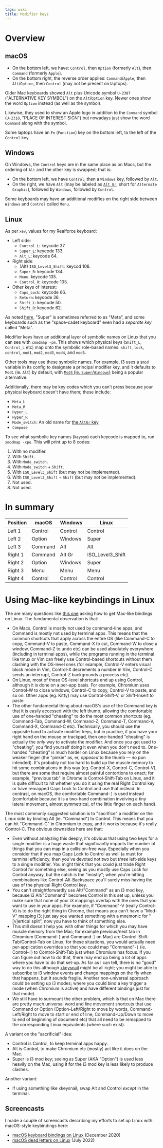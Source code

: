 ```yaml
---
tags: wiki
title: Modifier keys
---
```


# Overview

## macOS

- On the bottom left, we have: `Control`, then `Option` (formerly `Alt`), then `Command` (formerly `Apple`).
- On the bottom right, the reverse order applies: `Command`/`Apple`, then `Alt`/`Option`, then `Control` (may not be present on laptops).

Older Mac keyboards showed `Alt` plus Unicode symbol `U-2387` ("ALTERNATIVE KEY SYMBOL") on the `Alt`/`Option` key. Newer ones show the word `Option` instead (as well as the symbol).

Likewise, they used to show an Apple logo in addition to the `Command` symbol (`U-2318`, "PLACE OF INTEREST SIGN") but nowadays just show the word `Command` along with the symbol.

Some laptops have an `Fn` (`Function`) key on the bottom left, to the left of the `Control` key.

## Windows

On Windows, the `Control` keys are in the same place as on Macs, but the ordering of `Alt` and the other key is swapped; that is:

- On the bottom left, we have `Control`, then a `Windows` key, followed by `Alt`.
- On the right, we have `Alt` (may be labeled as [`Alt Gr`](https://en.wikipedia.org/wiki/AltGr_key), short for `Alternate Graphic`), followed by `Windows`, followed by `Control`.

Some keyboards may have an additional modifies on the right side between `Windows` and `Control` called `Menu`.

## Linux

As per `xev`, values for my Realforce keyboard:

-   Left side:
    -   `Control_L`: keycode 37.
    -   `Super_L`: keycode 133.
    -   `Alt_L`: keycode 64.
-   Right side:
    -   (Alt) `ISO_Level3_Shift`: keycod 108.
    -   `Super_R`: keycode 134.
    -   `Menu`: keycode 135.
    -   `Control_R`: keycode 105.
-   Other keys of interest:
    -   `Caps_Lock`: keycode 66.
    -   `Return`: keycode 36.
    -   `Shift_L`: keycode 50.
    -   `Shift_R`: keycode 62.

As noted [here](https://en.wikipedia.org/wiki/Modifier_key), "Super" is sometimes referred to as "Meta", and some keyboards such as the "space-cadet keyboard" even had a _separate key_ called "Meta".

Modifier keys have an additional layer of symbolic names on Linux that you can see with `xmodmap -pm`. This shows which physical keys (`Shift_L`, `Control_L` etc) map onto the symbolic role-based names: `shift`, `lock`, `control`, `mod1`, `mod2`, `mod3`, `mod4`, and `mod5`.

Other tools may use these symbolic names. For example, i3 uses a `$mod` variable in its config to designate a principal modifier key, and it defaults to `Mod1` (ie. `Alt`) by default, with [`Mod4` (ie. `Super`/`Windows`)](https://i3wm.org/docs/userguide.html) being a popular alternative.

Additionally, there may be key codes which you can't press because your physical keyboard doesn't have them; these include:

-   `Meta_L`
-   `Meta_R`
-   `Hyper_L`
-   `Hyper_R`
-   `Mode_switch`: An old name for [the `AltGr` key](https://unix.stackexchange.com/a/55154)
-   `Compose`

To see what symbolic key names (`keysym`) each keycode is mapped to, run `xmodmap -xpe`. This will print up to 8 codes:

1.   With no modifier.
2.   With `Shift`.
3.   With `Mode_switch`.
4.   With `Mode_switch` + `Shift`.
5.   With `ISO_Level3_Shift` (but may not be implemented).
6.   With `ISO_Level3_Shift` + `Shift` (but may not be implemented).
7.   Not used.
8.   Not used.

# In summary

| Position | macOS | Windows | Linux |
| ------ | ------------- | ------------- | ----- |
| Left 1 | Control | Control | Control |
| Left 2 | Option | Windows | Super |
| Left 3 | Command | Alt | Alt |
| Right 1 | Command | Alt Gr | ISO_Level3_Shift |
| Right 2 | Option | Windows | Super |
| Right 3 | Menu | Menu | Menu |
| Right 4 | Control | Control | Control |

# Using Mac-like keybindings in Linux

The are many questions like [this one](https://superuser.com/questions/426515/efficient-key-bindings-using-both-mac-and-linux) asking how to get Mac-like bindings on Linux. The fundamental observation is that:

- On Macs, Control is mostly not used by command-line apps, and Command is mostly not used by terminal apps. This means that the common shortcuts that apply across the entire OS (like Command-C to copy, Command-V to paste, Command-X to cut, Command-W to close a window, Command-Z to undo etc) can be used absolutely everywhere (including in terminal apps), while the programs running in the terminal like tmux or Vim can freely use Control-based shortcuts without them clashing with the OS-level ones (for example, Control-V enters visual block mode in Vim, Control-X decrements a number in Vim, Control-C sends an interrupt, Control-Z backgrounds a process etc).
- On Linux, most of those OS-level shortcuts end up using Control, although it is done on a per-app basis. For example, Chromium uses Control-W to close windows, Control-C to copy, Control-V to paste, and so on. Other apps (eg. Kitty) may use Control-Shift-V, or Shift-Insert to paste.
- The other fundamental thing about macOS's use of the Command key is that it is easily accessed with the left thumb, allowing the comfortable use of one-handed "cheating" to do the most common shortcuts (eg. Command-Tab, Command-W, Command-Z, Command-T, Command-V, Command-X, Command-C etc). Technically, you should use the opposite hand to activate modifier keys, but in practice, if you have your right hand on the mouse or trackpad, then one-handed "cheating" is actually the _only_ way to activate the modifier. And once you get used to "cheating", you find yourself doing it even when you don't need to. One-handed "cheating" is much harder on Linux because you rely on the weaker finger (the "pinkie" as, er, _opposed_ to the thumb &mdash; no pun intended). It's probably not too hard to build up the muscle memory to hit some combinations in this way (eg. Control-X, Control-C, Control-V), but there are some that require almost painful contortions to enact; for example, "previous tab" in Chrome is Control-Shift-Tab on Linux, and it is quite difficult to hit whether you do it using the real Right Control key or have remapped Caps Lock to Control and use that instead. In contrast, on macOS, the comfortable Command-`[` is used instead (comfortable because it is a two-hand combination involving a tiny lateral movement, almost symmetrical, of the little finger on each hand).

The most commonly suggested solution is to "sacrifice" a modifier on the Linux side by binding Alt (ie. "Command") to Control. This means that you can hit "Command-C" in Chromium to copy, and it works because it's really Control-C. The obvious downsides here are that:

- Even without analyzing this deeply, it's obvious that using two keys for a single modifier is a huge waste that significantly impacts the number of things that you can map in a collision-free way. Especially when you consider that if you map Caps Lock to Control as well (a must for terminal efficiency, then you've devoted not two but _three_ left-side keys to a single modifier. You might think that you could just trade Right Control for something else, seeing as you mostly use Caps Lock for Control anyway, but the catch is the "mostly"; when you're hitting combinations like Control-Alt-Backspace you'll surely miss having the use of the physical Right Control key.
- You can't straightforwardly use Alt/"Command" as an i3 mod key, because i3 Alt/"Command" becomes Control in this set up, unless you make sure that none of your i3 mappings overlap with the ones that you want to use in your apps. For example, if "Command"-V (really Control-V) is to do the right thing in Chrome, that means you can't have a "Mod-V" mapping i3; just say you wanted something with a mnemonic for "[v]ertical split", now you have to think of something else.
- This still doesn't help you with other things for which you may have muscle memory from the Mac; for example previous/next tab in Chromium (Command-`[` and Command-`]` on Mac) are Control-Shift-Tab/Control-Tab on Linux; for these situations, you would actually need per-application overrides so that you could map "Command"-`[` (ie. Control-`[`) to Control-Shift-Tab just when Chromium has focus. If you can figure out how to do that, there may end up being a lot of apps where you have to do that set-up. As far as I can tell, there is no "good" way to do this although [xkeysnail](https://github.com/mooz/xkeysnail) might be all right; you might be able to subscribe to i3 window events and change mappings on the fly when that happens, but it sounds fragile. Another non-universal approach could be setting up i3 modes; where you could bind a key trigger a mode (when Chromium is active) and have different bindings just for that mode).
- We still have to surmount the other problem, which is that on Mac there are pretty much universal word and line movement shortcuts that use Command or Option (Option-Left/Right to move by words, Command-Left/Right to move to start or end of line, Command-Up/Down to move to end of beginning of document etc) that all need to be remapped to the corresponding Linux equivalents (where such exist).

A variant on the "sacrificial" idea:

- Control is Control, to keep terminal apps happy.
- Alt is Control, to make Chromium etc (mostly) act like it does on the Mac.
- Super is i3 mod key; seeing as Super (AKA "Option") is used less heavily on the Mac, using it for the i3 mod key is less likely to produce clashes.

Another variant:

- If using something like xkeysnail, swap Alt and Control _except_ in the terminal.

## Screencasts

I made a couple of screencasts describing my efforts to set up Linux with macOS-style keybindings here:

- [macOS keyboard bindings on Linux](https://youtu.be/TBqTHesnzkI) (December 2020)
- [macOS dead letters on Linux](https://youtu.be/uh_76A2oEWQ) (July 2022)
